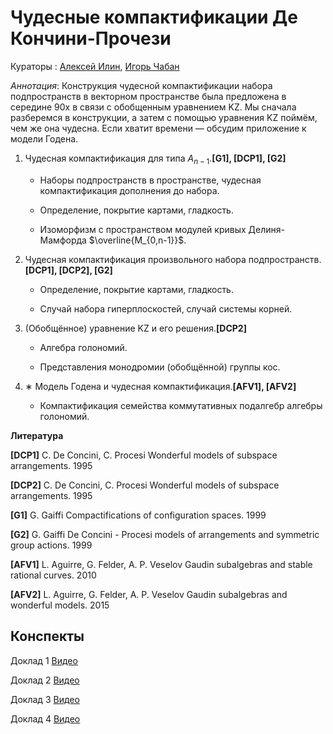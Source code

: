# Чудесные компактификации Де Кончини-Прочези

Кураторы : [Алексей Илин](mailto:aiilin@hse.ru), [Игорь Чабан](mailto:miraishihara@gmail.com)

*Аннотация*: Конструкция чудесной компактификации набора подпространств в векторном пространстве была предложена в середине 90х в связи с обобщенным уравнением KZ.
Мы сначала разберемся в конструкции, а затем с помощью уравнения KZ поймём, чем же она чудесна.
Если хватит времени — обсудим приложение к модели Годена.

1. Чудесная компактификация для типа $A_{n-1}$.**[G1],
[DCP1], [G2]**

   - Наборы подпространств в пространстве, чудесная компактификация дополнения до набора.

   - Определение, покрытие картами, гладкость.

   - Изоморфизм с пространством модулей кривых Делиня-Мамфорда $\overline{M_{0,n-1}}$.

2. Чудесная компактификация произвольного набора подпространств. **[DCP1], [DCP2], [G2]**
 
   - Определение, покрытие картами, гладкость.

   - Случай набора гиперплоскостей, случай системы корней.

3. (Обобщённое) уравнение KZ и его решения.**[DCP2]**
  
     - Алгебра голономий.
  
     - Представления монодромии (обобщённой) группы кос. 

4. ∗ Модель Годена и чудесная компактификация.**[AFV1], [AFV2]**

      - Компактификация семейства коммутативных подалгебр алгебры голономий.
      
**Литература**

**[DCP1]** C. De Concini, C. Procesi Wonderful models of subspace arrangements. 1995

**[DCP2]** C. De Concini, C. Procesi Wonderful models of subspace arrangements. 1995

**[G1]** G. Gaiffi Compactifications of configuration spaces. 1999

**[G2]** G. Gaiffi De Concini - Procesi models of arrangements and symmetric group actions. 1999

**[AFV1]** L. Aguirre, G. Felder, A. P. Veselov Gaudin subalgebras and stable rational curves. 2010

**[AFV2]** L. Aguirre, G. Felder, A. P. Veselov Gaudin subalgebras and wonderful models. 2015


## Конспекты

Доклад 1 [Видео](https://youtu.be/SlqvIEEx59I?list=PLLGkFbxve673kHd3MzJ1hKRLRBUkABFiP)

Доклад 2 [Видео](https://youtu.be/uGqr2r-JiM0?list=PLLGkFbxve673kHd3MzJ1hKRLRBUkABFiP)

Доклад 3 [Видео](https://youtube.com/live/FnasXoPbzDU?feature=share)

Доклад 4 [Видео](https://www.youtube.com/live/El5nG4I4PVw?si=KkofkrEBy_ZN6wrO)

